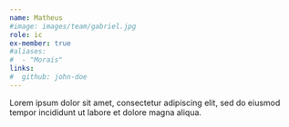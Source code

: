 ```yaml
---
name: Matheus
#image: images/team/gabriel.jpg
role: ic
ex-member: true
#aliases:
#  - "Morais"
links:
#  github: john-doe
---
```


Lorem ipsum dolor sit amet, consectetur adipiscing elit, sed do eiusmod tempor incididunt ut labore et dolore magna aliqua.
